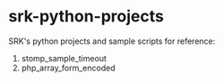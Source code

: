 # srk-python-projects
SRK's python projects and sample scripts for reference:

1. stomp_sample_timeout
2. php_array_form_encoded
